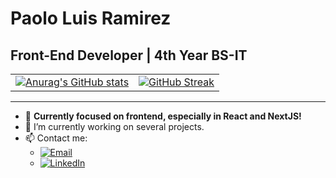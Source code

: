 # Paolo Luis Ramirez
## Front-End Developer | 4th Year BS-IT

<table>
  <tr>
    <td>
      <a href="https://github.com/anuraghazra/github-readme-stats">
        <img src="https://github-readme-stats.vercel.app/api?username=shunindesuuu&theme=onedark&show_icons=true&cache_seconds=1800" alt="Anurag's GitHub stats"/>
      </a>
    </td>
    <td>
      <a href="https://git.io/streak-stats">
        <img src="https://streak-stats.demolab.com/?user=shunindesuuu&theme=onedark" alt="GitHub Streak"/>
      </a>
    </td>
  </tr>
</table>

---

- 🌱 **Currently focused on frontend, especially in React and NextJS!**
- 🔭 I’m currently working on several projects.
- 📫 Contact me:
  - [![Email](https://img.shields.io/badge/Email-D14836?style=for-the-badge&logo=gmail&logoColor=white)](mailto:paololuisramirez@gmail.com)
  - [![LinkedIn](https://img.shields.io/badge/LinkedIn-0077B5?style=for-the-badge&logo=linkedin&logoColor=white)](https://www.linkedin.com/in/paolo-luis-ramirez-4a9168285/)
<!--
**shunindesuuu/shunindesuuu** is a ✨ _special_ ✨ repository because its `README.md` (this file) appears on your GitHub profile.

Here are some ideas to get you started:

- 🌱 I’m currently learning ...
- 👯 I’m looking to collaborate on ...
- 🤔 I’m looking for help with ...
- 💬 Ask me about ...
- 😄 Pronouns: ...
- ⚡ Fun fact: ...
-->
